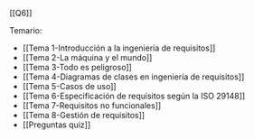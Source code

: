 [[Q6]]

Temario:
+ [[Tema 1-Introducción a la ingeniería de requisitos]]
+ [[Tema 2-La máquina y el mundo]]
+ [[Tema 3-Todo es peligroso]]
+ [[Tema 4-Diagramas de clases en ingeniería de requisitos]]
+ [[Tema 5-Casos de uso]]
+ [[Tema 6-Especificación de requisitos según la ISO 29148]]
+ [[Tema 7-Requisitos no funcionales]]
+  [[Tema 8-Gestión de requisitos]]
+ [[Preguntas quiz]]